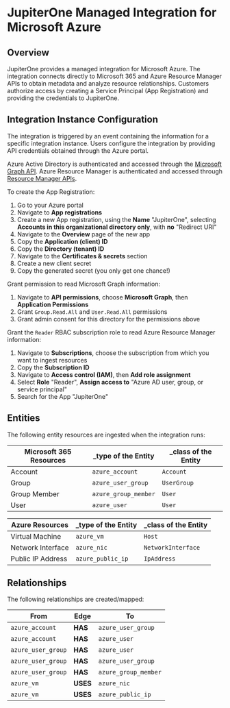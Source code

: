# JupiterOne Managed Integration for Microsoft Azure

## Overview

JupiterOne provides a managed integration for Microsoft Azure. The integration
connects directly to Microsoft 365 and Azure Resource Manager APIs to obtain
metadata and analyze resource relationships. Customers authorize access by
creating a Service Principal (App Registration) and providing the credentials to
JupiterOne.

## Integration Instance Configuration

The integration is triggered by an event containing the information for a
specific integration instance. Users configure the integration by providing API
credentials obtained through the Azure portal.

Azure Active Directory is authenticated and accessed through the [Microsoft
Graph API][1]. Azure Resource Manager is authenticated and accessed through
[Resource Manager APIs][2].

To create the App Registration:

1. Go to your Azure portal
1. Navigate to **App registrations**
1. Create a new App registration, using the **Name** "JupiterOne", selecting
   **Accounts in this organizational directory only**, with **no** "Redirect
   URI"
1. Navigate to the **Overview** page of the new app
1. Copy the **Application (client) ID**
1. Copy the **Directory (tenant) ID**
1. Navigate to the **Certificates & secrets** section
1. Create a new client secret
1. Copy the generated secret (you only get one chance!)

Grant permission to read Microsoft Graph information:

1. Navigate to **API permissions**, choose **Microsoft Graph**, then
   **Application Permissions**
1. Grant `Group.Read.All` and `User.Read.All` permissions
1. Grant admin consent for this directory for the permissions above

Grant the `Reader` RBAC subscription role to read Azure Resource Manager
information:

1. Navigate to **Subscriptions**, choose the subscription from which you want to
   ingest resources
1. Copy the **Subscription ID**
1. Navigate to **Access control (IAM)**, then **Add role assignment**
1. Select **Role** "Reader", **Assign access to** "Azure AD user, group, or
   service principal"
1. Search for the App "JupiterOne"

## Entities

The following entity resources are ingested when the integration runs:

| Microsoft 365 Resources | \_type of the Entity | \_class of the Entity |
| ----------------------- | -------------------- | --------------------- |
| Account                 | `azure_account`      | `Account`             |
| Group                   | `azure_user_group`   | `UserGroup`           |
| Group Member            | `azure_group_member` | `User`                |
| User                    | `azure_user`         | `User`                |

| Azure Resources   | \_type of the Entity | \_class of the Entity |
| ----------------- | -------------------- | --------------------- |
| Virtual Machine   | `azure_vm`           | `Host`                |
| Network Interface | `azure_nic`          | `NetworkInterface`    |
| Public IP Address | `azure_public_ip`    | `IpAddress`           |

## Relationships

The following relationships are created/mapped:

| From               | Edge     | To                   |
| ------------------ | -------- | -------------------- |
| `azure_account`    | **HAS**  | `azure_user_group`   |
| `azure_account`    | **HAS**  | `azure_user`         |
| `azure_user_group` | **HAS**  | `azure_user`         |
| `azure_user_group` | **HAS**  | `azure_user_group`   |
| `azure_user_group` | **HAS**  | `azure_group_member` |
| `azure_vm`         | **USES** | `azure_nic`          |
| `azure_vm`         | **USES** | `azure_public_ip`    |

[1]: https://docs.microsoft.com/en-us/graph/auth-v2-service
[2]:
  https://docs.microsoft.com/en-us/azure/azure-resource-manager/resource-manager-api-authentication
